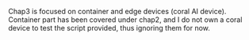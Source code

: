 Chap3 is focused on container and edge devices (coral AI device).
Container part has been covered under chap2, and I do not own a coral device to test the script 
provided, thus ignoring them for now. 